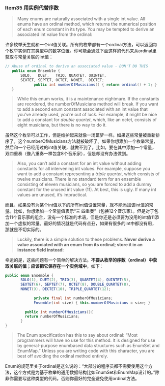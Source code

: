 ### Item35 用实例代替序数

> Many enums are naturally associated with a single int value. All enums have an ordinal method, which returns the numerical position of each enum constant in its type. You may be tempted to derive an associated int value from the ordinal:

许多枚举天生就和一个int值关联。所有的枚举都有一个ordinal方法，可以返回每个枚举实例在其类型中的数字位置。你可能会通过下面这样的代码来从ordinal里获取与常量关联的int值：

```java
// Abuse of ordinal to derive an associated value - DON'T DO THIS
   public enum Ensemble {
       SOLO,   DUET,   TRIO, QUARTET, QUINTET,
       SEXTET, SEPTET, OCTET, NONET,  DECTET;
			 public int numberOfMusicians() { return ordinal() + 1; } 
   }
```

> While this enum works, it is a maintenance nightmare. If the constants are reordered, the numberOfMusicians method will break. If you want to add a second enum constant associated with an int value that you’ve already used, you’re out of luck. For example, it might be nice to add a constant for *double quartet*, which, like an octet, consists of eight musicians, but there is no way to do it.

虽然这个枚举可以工作，但是维护起来就像一场噩梦一样。如果这些常量被重新排序了，这个numberOfMusicians方法就被破坏了。如果你想添加一个枚举常量，然后和一个已经用过的int值关联，就做不到了。比如，要在其中添加一个常量，双四重奏（像八重奏一样包含8个音乐家），但是却没有办法做到。

> Also, you can’t add a constant for an int value without adding constants for all intervening int values. For example, suppose you want to add a constant representing a *triple quartet*, which consists of twelve musicians. There is no standard term for an ensemble consisting of eleven musicians, so you are forced to add a dummy constant for the unused int value (11). At best, this is ugly. If many int values are unused, it’s impractical.

而且，如果没有为某个int值以下的所有int值设置常量，就不能添加该int值的常量。比如，你想添加一个常量值表示“三 四重奏”（包换12个音乐家）。但是对于包含11个音乐家的组合，没有一个标准的术语，但是你还是必须要为没用的int值11添加一个虚拟的常量。最好的情况就是代码有点丑，如果有很多的int中都没有用，那就是不切实际的。

> Luckily, there is a simple solution to these problems. **Never derive a value associated with an enum from its ordinal; store it in an instance field instead:**

幸运的是，这些问题有一个简单的解决方法。**不要从枚举的序数（ordinal）中获取关联的值；应该把它保存在一个实例域中**。如下：

```java
public enum Ensemble {
       SOLO(1), DUET(2), TRIO(3), QUARTET(4), QUINTET(5),
       SEXTET(6), SEPTET(7), OCTET(8), DOUBLE_QUARTET(8),
       NONET(9), DECTET(10), TRIPLE_QUARTET(12);
  
			 private final int numberOfMusicians;
			 Ensemble(int size) { this.numberOfMusicians = size; } 
  
  		 public int numberOfMusicians(){
         return numberOfMusicians; 
       }
}
```

> The Enum specification has this to say about ordinal: “Most programmers will have no use for this method. It is designed for use by general-purpose enumbased data structures such as EnumSet and EnumMap.” Unless you are writing code with this character, you are best off avoiding the ordinal method entirely.

Enum的规范里关于ordinal是这么说的：“大部分的程序员都不需要使用这个方法，这个方式是为基于枚举的通用数据结构比如EnumSet和EnumMap设计的。”除非你需要写这种类型的代码，否则你最好的完全避免使用ordinal方法。

